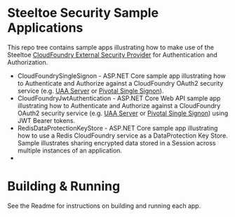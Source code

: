 # Steeltoe Security Sample Applications
This repo tree contains  sample apps illustrating how to make use of the Steeltoe [CloudFoundry External Security Provider](https://github.com/SteeltoeOSS/Security) for Authentication and Authorization.
* CloudFoundrySingleSignon - ASP.NET Core sample app illustrating how to Authenticate and Authorize against a CloudFoundry OAuth2 security service (e.g. [UAA Server](https://github.com/cloudfoundry/uaa) or [Pivotal Single Signon](https://docs.pivotal.io/p-identity/)).
* CloudFoundryJwtAuthentication - ASP.NET Core Web API sample app illustrating how to Authenticate and Authorize against a CloudFoundry OAuth2 security service (e.g. [UAA Server](https://github.com/cloudfoundry/uaa) or [Pivotal Single Signon](https://docs.pivotal.io/p-identity/)) using JWT Bearer tokens.
* RedisDataProtectionKeyStore - ASP.NET Core sample app illustrating how to use a Redis CloudFoundry service as a DataProtection Key Store.  Sample illustrates sharing encrypted data stored in a Session across multiple instances of an application.
* 
# Building & Running
See the Readme for instructions on building and running each app.

